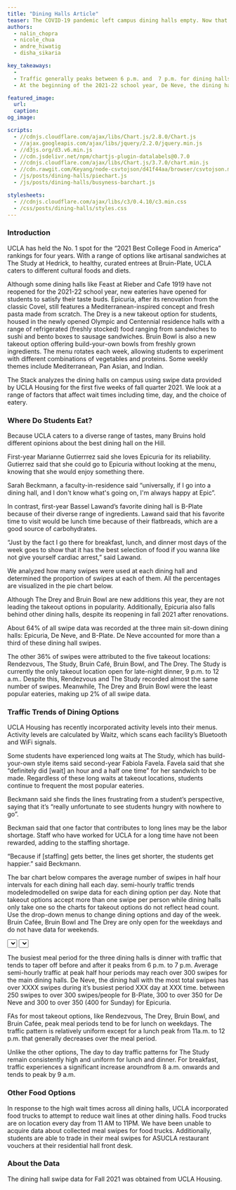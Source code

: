 ```yaml
---
title: "Dining Halls Article"
teaser: The COVID-19 pandemic left campus dining halls empty. Now that students have returned to campus, which dining halls have been the most popular amongst hungry Bruins?
authors:
  - nalin_chopra
  - nicole_chua
  - andre_hiwatig
  - disha_sikaria

key_takeaways:
  - 
  - Traffic generally peaks between 6 p.m. and  7 p.m. for dining halls and between 11 a.m. and 12 p.m. for takeout options.
  - At the beginning of the 2021-22 school year, De Neve, the dining hall with the most swipes,  recorded 119,835 swipes. The takeout restaurant with the most swipes was The Study at Hedrick which recorded 117,463 swipes.

featured_image:
  url: 
  caption: 
og_image: 

scripts:
  - //cdnjs.cloudflare.com/ajax/libs/Chart.js/2.8.0/Chart.js
  - //ajax.googleapis.com/ajax/libs/jquery/2.2.0/jquery.min.js
  - //d3js.org/d3.v6.min.js
  - //cdn.jsdelivr.net/npm/chartjs-plugin-datalabels@0.7.0
  - //cdnjs.cloudflare.com/ajax/libs/Chart.js/3.7.0/chart.min.js
  - //cdn.rawgit.com/Keyang/node-csvtojson/d41f44aa/browser/csvtojson.min.js
  - /js/posts/dining-halls/piechart.js
  - /js/posts/dining-halls/busyness-barchart.js

stylesheets:
  - //cdnjs.cloudflare.com/ajax/libs/c3/0.4.10/c3.min.css
  - /css/posts/dining-halls/styles.css
---
```

### Introduction
UCLA has held the No. 1 spot for the “2021 Best College Food in America” rankings for four years. With a range of options like artisanal sandwiches at The Study at Hedrick, to healthy, curated entrees at Bruin-Plate, UCLA caters to different cultural foods and diets. 

Although some dining halls like Feast at Rieber and Cafe 1919 have not reopened for the 2021-22 school year, new eateries have opened for students to satisfy their taste buds. Epicuria, after its renovation from the classic Covel, still features a Mediterranean-inspired concept and fresh pasta made from scratch. The Drey is a new takeout option for students, housed in the newly opened Olympic and Centennial residence halls with a range of refrigerated (freshly stocked) food ranging from sandwiches to sushi and bento boxes to sausage sandwiches. Bruin Bowl is also a new takeout option offering build-your-own bowls from freshly grown ingredients. The menu rotates each week, allowing students to experiment with different combinations of vegetables and proteins. Some weekly themes include Mediterranean, Pan Asian, and Indian. 

The Stack analyzes the dining halls on campus using swipe data provided by UCLA Housing for  the first five weeks of fall quarter 2021. We look at a range of factors that affect wait times including time, day, and the choice of eatery. 

### Where Do Students Eat? 
Because UCLA caters to a diverse range of tastes, many Bruins hold different opinions about the best dining hall on the Hill.

First-year Marianne Gutierrrez said she loves Epicuria for its reliability. Gutierrez said that she could go to Epicuria without looking at the menu, knowing that she would enjoy something there. 

Sarah Beckmann, a faculty-in-residence said “universally, if I go into a dining hall, and I don't know what's going on, I'm always happy at Epic”.

In contrast, first-year Bassel Lawand’s favorite dining hall is B-Plate because of their diverse range of ingredients. Lawand said that his favorite time to visit would be lunch time because of their flatbreads, which are a good source of carbohydrates. 

“Just by the fact I go there for breakfast, lunch, and dinner most days of the week goes to show that it has the best selection of food if you wanna like not give yourself cardiac arrest,” said  Lawand.

We analyzed how many swipes were used at each dining hall and determined the proportion of swipes at each of them. All the percentages are visualized in the pie chart below.

<div class = 'pie_chart'><canvas id = 'SwipesPieChart'></canvas></div>

Although The Drey and Bruin Bowl are new additions this year, they are not leading the takeout options in popularity. Additionally, Epicuria also falls behind other dining halls, despite its reopening in fall 2021 after renovations.

About 64% of all swipe data was recorded at the three main sit-down dining halls: Epicuria, De Neve, and B-Plate. De Neve accounted for more than a third of these dining hall swipes. 

The other 36% of swipes were attributed to the five takeout locations: Rendezvous, The Study, Bruin Café, Bruin Bowl, and The Drey. The Study is currently the only takeout location open for late-night dinner, 9 p.m. to 12 a.m.. Despite this, Rendezvous and The Study recorded almost the same number of swipes. Meanwhile, The Drey and Bruin Bowl were the least popular eateries, making up 2% of all swipe data.

### Traffic Trends of Dining Options
UCLA Housing has recently incorporated activity levels into their menus. Activity levels are calculated by Waitz, which scans each facility’s Bluetooth and WiFi signals. 

Some students have experienced long waits at The Study, which has build-your-own style items said second-year Fabiola Favela. Favela said that she “definitely did [wait] an hour and a half one time” for her sandwich to be made. Regardless of these long waits at takeout locations, students continue to frequent the most popular eateries.

Beckmann said she finds the lines frustrating from a student’s perspective, saying that it’s “really unfortunate to see students hungry with nowhere to go”. 

Beckman said that one factor that contributes to long lines may be the labor shortage. Staff who have worked for UCLA for a long time have not been rewarded, adding to the staffing shortage.

“Because if \[staffing\] gets better, the lines get shorter, the students get happier.” said Beckmann. 

The bar chart below compares the average number of swipes in half hour intervals for each dining hall each day. semi-hourly traffic trends modeledmodelled on swipe data for each dining option per day. Note that takeout options accept more than one swipe per person while dining halls only take one so the charts for takeout options do not reflect head count. Use the drop-down menus to change dining options and day of the week. Bruin Cafée, Bruin Bowl and The Drey are only open for the weekdays and do not have data for weekends.

<select id="Dining-Hall"></select>
<select id="Day"></select>
<div class = 'bar_chart'><canvas id = 'barChart'></canvas></div>

The busiest meal period for the three dining halls is dinner with traffic that tends to taper off before and after it peaks from 6 p.m. to 7 p.m. Average semi-hourly traffic at peak half hour periods may reach over 300 swipes for the main dining halls. De Neve, the dining hall with the most total swipes has over XXXX swipes during it’s busiest period XXX day at XXX time. between 250 swipes to over 300 swipes/people for B-Plate, 300 to over 350 for De Neve and 300 to over 350 (400 for Sunday) for Epicuria. 

FAs for most takeout options, like Rendezvous, The Drey, Bruin Bowl, and Bruin Cafée, peak meal periods tend to be for lunch on weekdays. The traffic pattern is relatively uniform except for a lunch peak from 11a.m. to 12 p.m. that generally decreases over the meal period. 

Unlike the other options, The day to day traffic patterns for The Study remain consistently high and uniform for lunch and dinner. For breakfast, traffic experiences a significant increase aroundfrom 8 a.m. onwards and tends to peak by 9 a.m.

### Other Food Options
In response to the high wait times across all dining halls, UCLA incorporated food trucks to attempt to reduce wait lines at other dining halls.  Food trucks are on location every day from 11 AM to 11PM. We have been unable to acquire data about collected meal swipes for food trucks. Additionally, students are able to trade in their meal swipes for ASUCLA restaurant vouchers at their residential hall front desk.  



### About the Data
The dining hall swipe data for Fall 2021 was obtained from UCLA Housing. 
